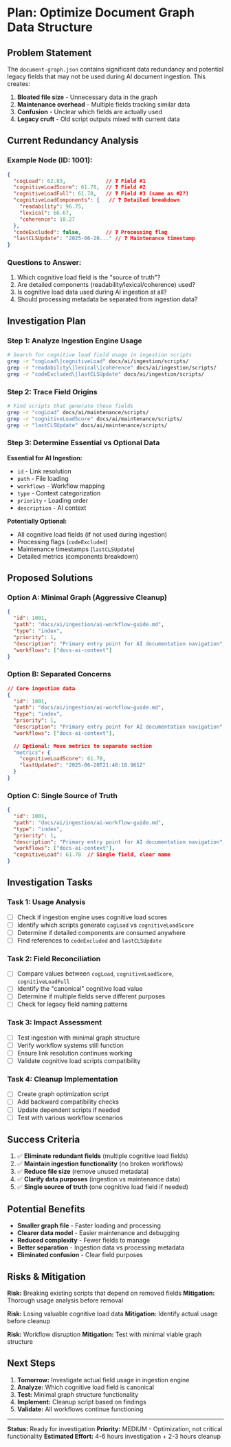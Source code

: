 # Plan: Optimize Document Graph Data Structure

## Problem Statement

The `document-graph.json` contains significant data redundancy and potential legacy fields that may not be used during AI document ingestion. This creates:

1. **Bloated file size** - Unnecessary data in the graph
2. **Maintenance overhead** - Multiple fields tracking similar data  
3. **Confusion** - Unclear which fields are actually used
4. **Legacy cruft** - Old script outputs mixed with current data

## Current Redundancy Analysis

### **Example Node (ID: 1001):**
```json
{
  "cogLoad": 62.83,             // ❓ Field #1
  "cognitiveLoadScore": 61.78,  // ❓ Field #2  
  "cognitiveLoadFull": 61.78,   // ❓ Field #3 (same as #2?)
  "cognitiveLoadComponents": {   // ❓ Detailed breakdown
    "readability": 96.75,
    "lexical": 66.67,
    "coherence": 10.27
  },
  "codeExcluded": false,        // ❓ Processing flag
  "lastCLSUpdate": "2025-06-20..." // ❓ Maintenance timestamp
}
```

### **Questions to Answer:**
1. Which cognitive load field is the "source of truth"?
2. Are detailed components (readability/lexical/coherence) used?
3. Is cognitive load data used during AI ingestion at all?
4. Should processing metadata be separated from ingestion data?

## Investigation Plan

### **Step 1: Analyze Ingestion Engine Usage**
```bash
# Search for cognitive load field usage in ingestion scripts
grep -r "cogLoad\|cognitiveLoad" docs/ai/ingestion/scripts/
grep -r "readability\|lexical\|coherence" docs/ai/ingestion/scripts/
grep -r "codeExcluded\|lastCLSUpdate" docs/ai/ingestion/scripts/
```

### **Step 2: Trace Field Origins**
```bash
# Find scripts that generate these fields
grep -r "cogLoad" docs/ai/maintenance/scripts/
grep -r "cognitiveLoadScore" docs/ai/maintenance/scripts/
grep -r "lastCLSUpdate" docs/ai/maintenance/scripts/
```

### **Step 3: Determine Essential vs Optional Data**

**Essential for AI Ingestion:**
- `id` - Link resolution
- `path` - File loading
- `workflows` - Workflow mapping
- `type` - Context categorization
- `priority` - Loading order
- `description` - AI context

**Potentially Optional:**
- All cognitive load fields (if not used during ingestion)
- Processing flags (`codeExcluded`)
- Maintenance timestamps (`lastCLSUpdate`)
- Detailed metrics (components breakdown)

## Proposed Solutions

### **Option A: Minimal Graph (Aggressive Cleanup)**
```json
{
  "id": 1001,
  "path": "docs/ai/ingestion/ai-workflow-guide.md",
  "type": "index",
  "priority": 1,
  "description": "Primary entry point for AI documentation navigation",
  "workflows": ["docs-ai-context"]
}
```

### **Option B: Separated Concerns**
```json
// Core ingestion data
{
  "id": 1001,
  "path": "docs/ai/ingestion/ai-workflow-guide.md", 
  "type": "index",
  "priority": 1,
  "description": "Primary entry point for AI documentation navigation",
  "workflows": ["docs-ai-context"],
  
  // Optional: Move metrics to separate section
  "metrics": {
    "cognitiveLoadScore": 61.78,
    "lastUpdated": "2025-06-20T21:48:18.961Z"
  }
}
```

### **Option C: Single Source of Truth**
```json
{
  "id": 1001,
  "path": "docs/ai/ingestion/ai-workflow-guide.md",
  "type": "index", 
  "priority": 1,
  "description": "Primary entry point for AI documentation navigation",
  "workflows": ["docs-ai-context"],
  "cognitiveLoad": 61.78  // Single field, clear name
}
```

## Investigation Tasks

### **Task 1: Usage Analysis**
- [ ] Check if ingestion engine uses cognitive load scores
- [ ] Identify which scripts generate `cogLoad` vs `cognitiveLoadScore`
- [ ] Determine if detailed components are consumed anywhere
- [ ] Find references to `codeExcluded` and `lastCLSUpdate`

### **Task 2: Field Reconciliation**
- [ ] Compare values between `cogLoad`, `cognitiveLoadScore`, `cognitiveLoadFull`
- [ ] Identify the "canonical" cognitive load value
- [ ] Determine if multiple fields serve different purposes
- [ ] Check for legacy field naming patterns

### **Task 3: Impact Assessment**
- [ ] Test ingestion with minimal graph structure
- [ ] Verify workflow systems still function
- [ ] Ensure link resolution continues working
- [ ] Validate cognitive load scripts compatibility

### **Task 4: Cleanup Implementation**
- [ ] Create graph optimization script
- [ ] Add backward compatibility checks
- [ ] Update dependent scripts if needed
- [ ] Test with various workflow scenarios

## Success Criteria

1. ✅ **Eliminate redundant fields** (multiple cognitive load fields)
2. ✅ **Maintain ingestion functionality** (no broken workflows)
3. ✅ **Reduce file size** (remove unused metadata)
4. ✅ **Clarify data purposes** (ingestion vs maintenance data)
5. ✅ **Single source of truth** (one cognitive load field if needed)

## Potential Benefits

- **Smaller graph file** - Faster loading and processing
- **Clearer data model** - Easier maintenance and debugging  
- **Reduced complexity** - Fewer fields to manage
- **Better separation** - Ingestion data vs processing metadata
- **Eliminated confusion** - Clear field purposes

## Risks & Mitigation

**Risk:** Breaking existing scripts that depend on removed fields
**Mitigation:** Thorough usage analysis before removal

**Risk:** Losing valuable cognitive load data
**Mitigation:** Identify actual usage before cleanup

**Risk:** Workflow disruption
**Mitigation:** Test with minimal viable graph structure

## Next Steps

1. **Tomorrow:** Investigate actual field usage in ingestion engine
2. **Analyze:** Which cognitive load field is canonical
3. **Test:** Minimal graph structure functionality
4. **Implement:** Cleanup script based on findings
5. **Validate:** All workflows continue functioning

---

**Status:** Ready for investigation
**Priority:** MEDIUM - Optimization, not critical functionality
**Estimated Effort:** 4-6 hours investigation + 2-3 hours cleanup
